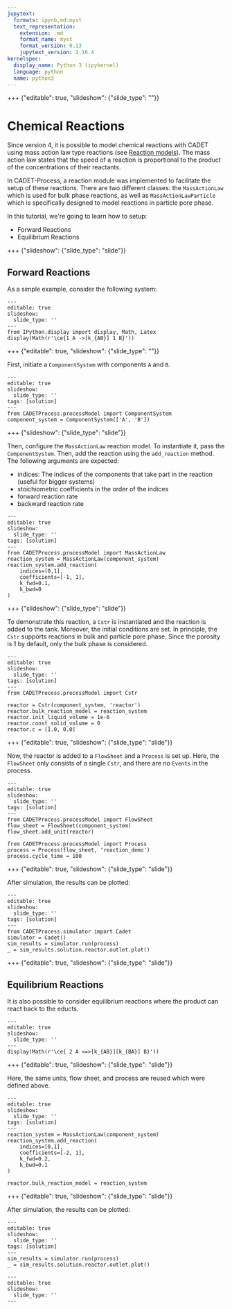 ```yaml
---
jupytext:
  formats: ipynb,md:myst
  text_representation:
    extension: .md
    format_name: myst
    format_version: 0.13
    jupytext_version: 1.16.4
kernelspec:
  display_name: Python 3 (ipykernel)
  language: python
  name: python3
---
```


+++ {"editable": true, "slideshow": {"slide_type": ""}}

# Chemical Reactions

Since version 4, it is possible to model chemical reactions with CADET using mass action law type reactions (see [Reaction models](https://cadet.github.io/master/modelling/reactions.html#reaction-models)).
The mass action law states that the speed of a reaction is proportional to the product of the concentrations of their reactants.

In CADET-Process, a reaction module was implemented to facilitate the setup of these reactions.
There are two different classes: the `MassActionLaw` which is used for bulk phase reactions, as well as `MassActionLawParticle` which is specifically designed to model reactions in particle pore phase.

In this tutorial, we're going to learn how to setup:
- Forward Reactions
- Equilibrium Reactions

+++ {"slideshow": {"slide_type": "slide"}}

## Forward Reactions
As a simple example, consider the following system:

```{code-cell} ipython3
---
editable: true
slideshow:
  slide_type: ''
---
from IPython.display import display, Math, Latex
display(Math(r'\ce{1 A ->[k_{AB}] 1 B}'))
```

+++ {"editable": true, "slideshow": {"slide_type": ""}}

First, initiate a `ComponentSystem` with components `A` and `B`.

```{code-cell} ipython3
---
editable: true
slideshow:
  slide_type: ''
tags: [solution]
---
from CADETProcess.processModel import ComponentSystem
component_system = ComponentSystem(['A', 'B'])
```

+++ {"slideshow": {"slide_type": "slide"}}

Then, configure the `MassActionLaw` reaction model.
To instantiate it, pass the `ComponentSystem`.
Then, add the reaction using the `add_reaction` method.
The following arguments are expected:
- indices: The indices of the components that take part in the reaction (useful for bigger systems)
- stoichiometric coefficients in the order of the indices
- forward reaction rate
- backward reaction rate

```{code-cell} ipython3
---
editable: true
slideshow:
  slide_type: ''
tags: [solution]
---
from CADETProcess.processModel import MassActionLaw
reaction_system = MassActionLaw(component_system)
reaction_system.add_reaction(
    indices=[0,1],
    coefficients=[-1, 1],
    k_fwd=0.1,
    k_bwd=0
)
```

+++ {"slideshow": {"slide_type": "slide"}}

To demonstrate this reaction, a `Cstr` is instantiated and the reaction is added to the tank.
Moreover, the initial conditions are set.
In principle, the `Cstr` supports reactions in bulk and particle pore phase.
Since the porosity is $1$ by default, only the bulk phase is considered.

```{code-cell} ipython3
---
editable: true
slideshow:
  slide_type: ''
tags: [solution]
---
from CADETProcess.processModel import Cstr

reactor = Cstr(component_system, 'reactor')
reactor.bulk_reaction_model = reaction_system
reactor.init_liquid_volume = 1e-6
reactor.const_solid_volume = 0
reactor.c = [1.0, 0.0]
```

+++ {"editable": true, "slideshow": {"slide_type": "slide"}}

Now, the reactor is added to a `FlowSheet` and a `Process` is set up.
Here, the `FlowSheet` only consists of a single `Cstr`, and there are no `Events` in the process.

```{code-cell} ipython3
---
editable: true
slideshow:
  slide_type: ''
tags: [solution]
---
from CADETProcess.processModel import FlowSheet
flow_sheet = FlowSheet(component_system)
flow_sheet.add_unit(reactor)

from CADETProcess.processModel import Process
process = Process(flow_sheet, 'reaction_demo')
process.cycle_time = 100
```

+++ {"editable": true, "slideshow": {"slide_type": "slide"}}

After simulation, the results can be plotted:

```{code-cell} ipython3
---
editable: true
slideshow:
  slide_type: ''
tags: [solution]
---
from CADETProcess.simulator import Cadet
simulator = Cadet()
sim_results = simulator.run(process)
_ = sim_results.solution.reactor.outlet.plot()
```

+++ {"editable": true, "slideshow": {"slide_type": "slide"}}

## Equilibrium Reactions
It is also possible to consider equilibrium reactions where the product can react back to the educts.

```{code-cell} ipython3
---
editable: true
slideshow:
  slide_type: ''
---
display(Math(r'\ce{ 2 A <=>[k_{AB}][k_{BA}] B}'))
```

+++ {"editable": true, "slideshow": {"slide_type": "slide"}}

Here, the same units, flow sheet, and process are reused which were defined above.

```{code-cell} ipython3
---
editable: true
slideshow:
  slide_type: ''
tags: [solution]
---
reaction_system = MassActionLaw(component_system)
reaction_system.add_reaction(
    indices=[0,1],
    coefficients=[-2, 1],
    k_fwd=0.2,
    k_bwd=0.1
)

reactor.bulk_reaction_model = reaction_system
```

+++ {"editable": true, "slideshow": {"slide_type": "slide"}}

After simulation, the results can be plotted:

```{code-cell} ipython3
---
editable: true
slideshow:
  slide_type: ''
tags: [solution]
---
sim_results = simulator.run(process)
_ = sim_results.solution.reactor.outlet.plot()
```

```{code-cell} ipython3
---
editable: true
slideshow:
  slide_type: ''
---

```
